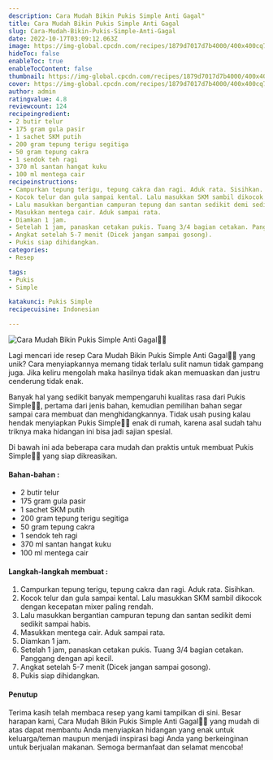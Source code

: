 ```yaml
---
description: Cara Mudah Bikin Pukis Simple Anti Gagal"
title: Cara Mudah Bikin Pukis Simple Anti Gagal
slug: Cara-Mudah-Bikin-Pukis-Simple-Anti-Gagal
date: 2022-10-17T03:09:12.063Z
image: https://img-global.cpcdn.com/recipes/1879d7017d7b4000/400x400cq70/photo.jpg
hideToc: false
enableToc: true
enableTocContent: false
thumbnail: https://img-global.cpcdn.com/recipes/1879d7017d7b4000/400x400cq70/photo.jpg
cover: https://img-global.cpcdn.com/recipes/1879d7017d7b4000/400x400cq70/photo.jpg
author: admin
ratingvalue: 4.8
reviewcount: 124
recipeingredient:
- 2 butir telur
- 175 gram gula pasir
- 1 sachet SKM putih
- 200 gram tepung terigu segitiga
- 50 gram tepung cakra
- 1 sendok teh ragi
- 370 ml santan hangat kuku
- 100 ml mentega cair
recipeinstructions:
- Campurkan tepung terigu, tepung cakra dan ragi. Aduk rata. Sisihkan.
- Kocok telur dan gula sampai kental. Lalu masukkan SKM sambil dikocok dengan kecepatan mixer paling rendah.
- Lalu masukkan bergantian campuran tepung dan santan sedikit demi sedikit sampai habis.
- Masukkan mentega cair. Aduk sampai rata.
- Diamkan 1 jam.
- Setelah 1 jam, panaskan cetakan pukis. Tuang 3/4 bagian cetakan. Panggang dengan api kecil.
- Angkat setelah 5-7 menit (Dicek jangan sampai gosong).
- Pukis siap dihidangkan.
categories:
- Resep

tags:
- Pukis
- Simple

katakunci: Pukis Simple
recipecuisine: Indonesian

---
```


![Cara Mudah Bikin Pukis Simple Anti Gagal👩‍🍳](https://img-global.cpcdn.com/recipes/1879d7017d7b4000/400x400cq70/photo.jpg)

Lagi mencari ide resep Cara Mudah Bikin Pukis Simple Anti Gagal👩‍🍳 yang unik? Cara menyiapkannya memang tidak terlalu sulit namun tidak gampang juga. Jika keliru mengolah maka hasilnya tidak akan memuaskan dan justru cenderung tidak enak.

Banyak hal yang sedikit banyak mempengaruhi kualitas rasa dari Pukis Simple👩‍🍳, pertama dari jenis bahan, kemudian pemilihan bahan segar sampai cara membuat dan menghidangkannya. Tidak usah pusing kalau hendak menyiapkan Pukis Simple👩‍🍳 enak di rumah, karena asal sudah tahu triknya maka hidangan ini bisa jadi sajian spesial.

Di bawah ini ada beberapa cara mudah dan praktis untuk membuat Pukis Simple👩‍🍳 yang siap dikreasikan.

<!--inarticleads1-->

#### Bahan-bahan :

- 2 butir telur
- 175 gram gula pasir
- 1 sachet SKM putih
- 200 gram tepung terigu segitiga
- 50 gram tepung cakra
- 1 sendok teh ragi
- 370 ml santan hangat kuku
- 100 ml mentega cair

<!--inarticleads2-->

#### Langkah-langkah membuat :

1. Campurkan tepung terigu, tepung cakra dan ragi. Aduk rata. Sisihkan.
1. Kocok telur dan gula sampai kental. Lalu masukkan SKM sambil dikocok dengan kecepatan mixer paling rendah.
1. Lalu masukkan bergantian campuran tepung dan santan sedikit demi sedikit sampai habis.
1. Masukkan mentega cair. Aduk sampai rata.
1. Diamkan 1 jam.
1. Setelah 1 jam, panaskan cetakan pukis. Tuang 3/4 bagian cetakan. Panggang dengan api kecil.
1. Angkat setelah 5-7 menit (Dicek jangan sampai gosong).
1. Pukis siap dihidangkan.

#### Penutup

Terima kasih telah membaca resep yang kami tampilkan di sini. Besar harapan kami, Cara Mudah Bikin Pukis Simple Anti Gagal👩‍🍳 yang mudah di atas dapat membantu Anda menyiapkan hidangan yang enak untuk keluarga/teman maupun menjadi inspirasi bagi Anda yang berkeinginan untuk berjualan makanan. Semoga bermanfaat dan selamat mencoba!